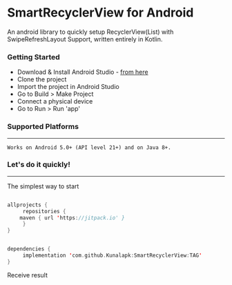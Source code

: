 # SmartRecyclerView for Android
An android library to quickly setup RecyclerView(List) with SwipeRefreshLayout Support, written entirely in Kotlin.

### Getting Started

- Download & Install Android Studio - [from here](https://developer.android.com/studio/)
- Clone the project
- Import the project in Android Studio
- Go to Build > Make Project
- Connect a physical device
- Go to Run > Run 'app'

### Supported Platforms
-----------------------
```
Works on Android 5.0+ (API level 21+) and on Java 8+.
```

### Let's do it quickly!
---------------------------
The simplest way to start

```kotlin

allprojects {
     repositories {
	maven { url 'https://jitpack.io' }
     }
}


dependencies {
     implementation 'com.github.Kunalapk:SmartRecyclerView:TAG'
}
```

Receive result

```kotlin


```

